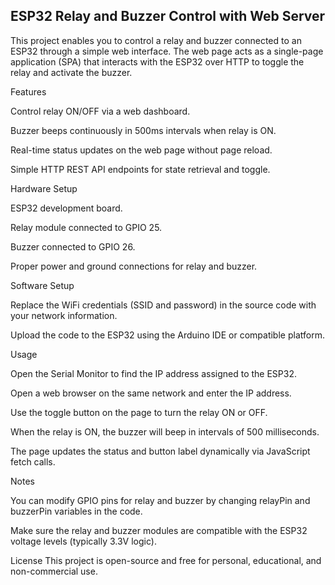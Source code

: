 ## ESP32 Relay and Buzzer Control with Web Server

This project enables you to control a relay and buzzer connected to an ESP32 through a simple web interface. The web page acts as a single-page application (SPA) that interacts with the ESP32 over HTTP to toggle the relay and activate the buzzer.

Features

Control relay ON/OFF via a web dashboard.

Buzzer beeps continuously in 500ms intervals when relay is ON.

Real-time status updates on the web page without page reload.

Simple HTTP REST API endpoints for state retrieval and toggle.

Hardware Setup

ESP32 development board.

Relay module connected to GPIO 25.

Buzzer connected to GPIO 26.

Proper power and ground connections for relay and buzzer.

Software Setup

Replace the WiFi credentials (SSID and password) in the source code with your network information.

Upload the code to the ESP32 using the Arduino IDE or compatible platform.

Usage

Open the Serial Monitor to find the IP address assigned to the ESP32.

Open a web browser on the same network and enter the IP address.

Use the toggle button on the page to turn the relay ON or OFF.

When the relay is ON, the buzzer will beep in intervals of 500 milliseconds.

The page updates the status and button label dynamically via JavaScript fetch calls.

Notes

You can modify GPIO pins for relay and buzzer by changing relayPin and buzzerPin variables in the code.

Make sure the relay and buzzer modules are compatible with the ESP32 voltage levels (typically 3.3V logic).

License
This project is open-source and free for personal, educational, and non-commercial use.

